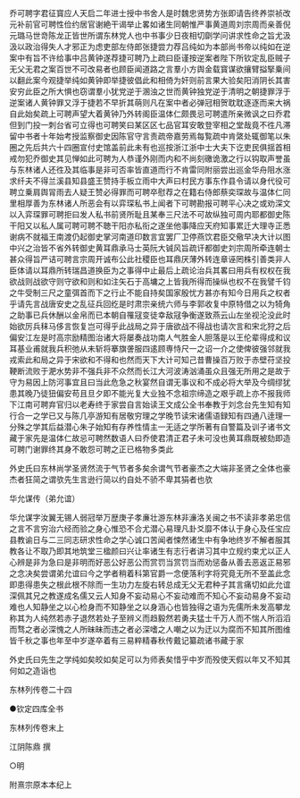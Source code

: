 <!-- { "loadSidebar": true } -->
乔可聘字君征寳应人天启二年进士授中书舍人是时魏忠贤势方张即请告终养崇祯改元补前官可聘性俭约居官谢絶干谒举止畧如诸生同朝惟严事黄道周刘宗周而亲善倪元璐马世竒陈龙正皆世所谓东林党人也中书事少日夜相切劘学问讲求性命之旨尤汲汲以政治得失人才邪正为虑吏部左侍郎张捷尝力荐吕纯如为本部尚书帝以纯如在逆案中有旨不许给事中吕黄钟遂荐捷可聘乃上疏曰臣谨按逆案者陛下所钦定乱臣贼子无父无君之案百世不可改易者也顾臣闻道路之言羣小方舆金载寳谋欲攘臂搤掔乗间以翻此案今观捷举纯如黄钟即举捷彼倡此和相倚为奸则前言果大验矣阳消阴长其害安穷此臣之所大惧也窃谓羣小犹党逆于溷浊之世而黄钟独党逆于清明之朝捷罪浮于逆案诸人黄钟罪又浮于捷若不早折其萌则凡在案中者必弹冠相贺耽耽逐逐而来大祸自此始矣疏上可聘声望大着黄钟乃外转阁臣温体仁颇畏忌可聘遣所亲微讽之曰乔君但到门投一刺台省可立得也可聘笑曰某区区七品官耳安敢登宰相之堂哉竟不徃凡滞留中书者十年始考授监察御史因陈官守言责疏帝嘉劳焉每覧疏中肯綮处辄御笔以朱圈之先后共六十四圈宣付史馆盖前此未有也巡按浙江浙中士大夫下讫吏民俱揺首相戒勿犯乔御史其见惮如此可聘为人恭谨外刚而内和不尚刻礉诡激之行以钩取声誉虽与东林诸人还徃及其临事是非可否率皆直道而行不肯雷同附丽尝出巡金华舟阻水涨求纤夫不得兰溪县知县盛王赞持手板立雨中大声曰村民方事东作县令请以身代役可聘立乗肩舆冐雨去人疑王赞必得罪而可聘卒慰荐之在籍右侍郎蔡奕琛故与温体仁同里相厚善为东林诸人所恶会有以弈琛私书上闻者下可聘勘报可聘平心决之或劝深文以入弈琛罪可聘拒曰发人私书前贤所耻且某奉三尺法不可故纵独可周内耶都御史陈干阳又以私人属可聘可聘不聴干阳亦私衔之遂坐他事降应天府知事累迁大理寺正悉谢病不就福王南渡仍起御史掌河南道印数言宜罢厂卫停燕饮君臣交儆早决大计以图中兴之治皆不省外转御史黄耳鼎承马士英阮大铖风旨疏讦都御史刘宗周所牵连朝士甚众得旨严诘可聘言宗周开诚布公此社稷臣也耳鼎厌薄外转连章诬罔株引善类非人臣体请以耳鼎所转瑞昌道换臣为之事得中止最后上疏论治兵其畧曰用兵有权权在我欲战则战欲守则守欲和则和如注矢石于高墉之上皆我所得而操纵也权不在我譬千钧之牛受制三尺之童弭首而下之行止不能自持矣国家殷忧方甚亦有知今日用兵之权者乎请先言战唐安史之乱征兵回纥是时肃宗亲统六师与李郭收复中原特借之以为犄角之助事已兵休酬以金帛而已本朝自罹冦变徒幸敌冦争衡遂致燕云山左坐视沦没此时始欲厉兵秣马侈言恢复岂可得乎此战局之异于唐欲战不得战也请次言和宋北狩之后偏安江左是时高宗励精图治诸大将屡奏战功南人气胜金人胆落是以王伦辈得成和议耳基业甫就我兵积弛从未斩将搴旗詟服四逺顾専恃尺一之诏一介之使俾彼强邻就我戎索此和局之异于宋欲和不得和也然而天下大计可知己昔曹操百万败于赤壁苻坚投鞕断流败于淝水势非不强兵非不众然而长江大河波涛汹涌虽众且强无所用之是故于守为易因上防河事宜且曰当此危急之秋宴然自谓无事议和不成必将大举及今绸缪犹患其晚乃徒狃偏安苟且旦夕即不能光复大业独不念祖宗缔造之艰乎疏上亦不报我师下江南可聘弃官归以老寿终于家尝自言始读王文成公全书奉教于刘念台先生知有知行合一之学已又与陈几亭游知有居敬穷理之学晚节读宋诸儒语録知有四通八逹理一分殊之学其后益潜心朱子始知有存养性情主一无适之学所著有自警篇及训子诸书文藏于家先是温体仁故忌可聘然数语人曰乔使君清正君子未可没也黄耳鼎既被劾即造可聘门谢罪终其身不敢怨可聘之正已格物多类此

外史氏曰东林尚学圣贤然流于气节者多矣余谓气节者豪杰之大端非圣贤之全体也豪杰者狂简之谓欤先生言逊行简以约自处不骄不卑其狷者也欤

华允谋传（弟允谊）

华允谋字汝翼无锡人弱冠举万歴庚子孝亷壮游东林非濓洛关闽之书不读非孝弟忠信之言不言穷治六经而验之身心惟恐不合尤潜心易理凡卦爻靡不体认于身心及任宝应县教谕日与二三同志研求性命之学心诚口苦闻者悚然诸生中有争地终岁不解者服其教各让不取乃即其地筑堂三楹颜曰兴让率诸生有志行者讲习其中立规约束尤以正人心辨是非为急曰是非明而好恶公好恶公而赏罚当赏罚当而劝惩备从善去恶返正易邪之念决矣尝谓弟允谊曰今之学者稍着科第官爵一念便落利字将究竟无所不至盖此念即患得患失之根此根不除而一生功力左旋右转总成无父无君种子其言痛切如此允谊深佩其兄之教遂成名儒又云人知身不妄动易心不妄动难而不知心不妄动易身不妄动难也人知静坐之以心检身而不知静坐之以身涵心也皆独得之语为先儒所未发高攀龙称其为人纯然若赤子退然若处子至辨义而趋毅然若勇夫猛士千万人而不惴人所滔滔而骛之者必深愧之人所昧昧而违之者必深嗜之人嘲之以为迂以为腐而不知其所图维皆千秋之事也年至中岁遂卒着有三易粹精春秋传戴记纂疏诸书藏于家

外史氏曰先生之学纯如矣皎如矣足可以为师表矣惜乎中岁而殁使天假以年又不知其何如之造诣也

东林列传卷二十四

●钦定四库全书

东林列传卷末上

江阴陈鼎 撰

○明

附熹宗原本本纪上

